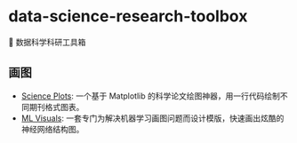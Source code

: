 # data-science-research-toolbox

🧰 数据科学科研工具箱

## 画图

- [Science Plots](https://github.com/garrettj403/SciencePlots): 一个基于 Matplotlib 的科学论文绘图神器，用一行代码绘制不同期刊格式图表。
- [ML Visuals](https://github.com/dair-ai/ml-visuals): 一套专门为解决机器学习画图问题而设计模版，快速画出炫酷的神经网络结构图。
